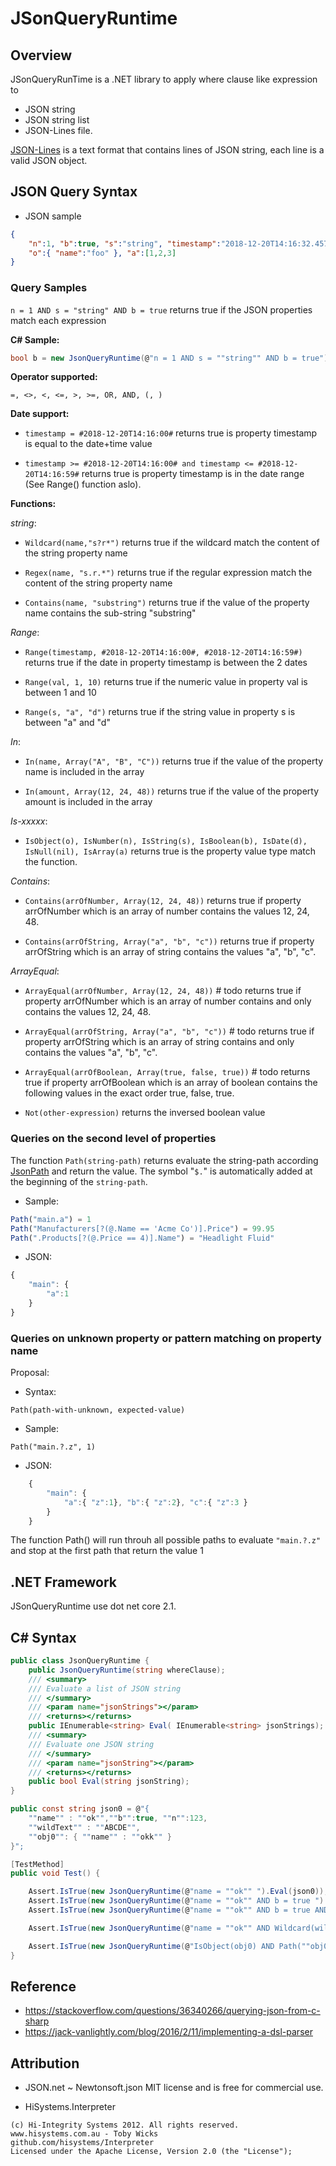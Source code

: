 # JSonQueryRuntime

## Overview

JSonQueryRunTime is a .NET library to apply where clause like expression to 
- JSON string
- JSON string list 
- JSON-Lines file.

[JSON-Lines](http://jsonlines.org/) is a text format that contains lines of JSON string, each line is a valid JSON object. 

## JSON Query Syntax

- JSON sample
```json
{ 
	"n":1, "b":true, "s":"string", "timestamp":"2018-12-20T14:16:32.4573737-05:00", 
	"o":{ "name":"foo" }, "a":[1,2,3] 
}
```
### Query Samples

`n = 1 AND s = "string" AND b = true`
returns true if the JSON properties match each expression 

**C# Sample:**
```csharp
bool b = new JsonQueryRuntime(@"n = 1 AND s = ""string"" AND b = true").Eval(json0));
```

**Operator supported:** 

```
=, <>, <, <=, >, >=, OR, AND, (, ) 
```

**Date support:**

- `timestamp = #2018-12-20T14:16:00#` returns true is property timestamp is equal to the date+time value

- `timestamp >= #2018-12-20T14:16:00# and timestamp <= #2018-12-20T14:16:59#` returns true is property timestamp is in the date range (See Range() function aslo).

**Functions:**

*string*:

- `Wildcard(name,"s?r*")` returns true if the wildcard match the content of the string property name

- `Regex(name, "s.r.*")` returns true if the regular expression match the content of the string property name

- `Contains(name, "substring")` returns true if the value of the property name contains the sub-string "substring"

*Range*:

- `Range(timestamp, #2018-12-20T14:16:00#, #2018-12-20T14:16:59#)` returns true if the date in property timestamp is between the 2 dates

- `Range(val, 1, 10)` returns true if the numeric value in property val is between 1 and 10

- `Range(s, "a", "d")` returns true if the string value in property s is between "a" and "d"

*In*:

- `In(name, Array("A", "B", "C"))` returns true if the value of the property name is included in the array

- `In(amount, Array(12, 24, 48))` returns true if the value of the property amount is included in the array

*Is-xxxxx*:

- `IsObject(o), IsNumber(n), IsString(s), IsBoolean(b), IsDate(d), IsNull(nil), IsArray(a)` returns true is the property value type match the function. 

*Contains*:


- `Contains(arrOfNumber, Array(12, 24, 48))` returns true if property arrOfNumber which is an array of number contains the values 12, 24, 48.

- `Contains(arrOfString, Array("a", "b", "c"))` returns true if property arrOfString which is an array of string contains the values "a", "b", "c".

*ArrayEqual*:

- `ArrayEqual(arrOfNumber, Array(12, 24, 48))` # todo returns true if property arrOfNumber which is an array of number contains and only contains the values 12, 24, 48.

- `ArrayEqual(arrOfString, Array("a", "b", "c"))` # todo returns true if property arrOfString which is an array of string contains and only contains the values "a", "b", "c".

- `ArrayEqual(arrOfBoolean, Array(true, false, true))` # todo returns true if property arrOfBoolean which is an array of boolean contains the following values in the exact order true, false, true.

- `Not(other-expression)` returns the inversed boolean value

### Queries on the second level of properties

The function `Path(string-path)` returns evaluate the string-path according 
[JsonPath](https://goessner.net/articles/JsonPath/) 
and return the value. The symbol "`$.`" is automatically added at the beginning of the `string-path`.


- Sample:
```js
Path("main.a") = 1
Path("Manufacturers[?(@.Name == 'Acme Co')].Price") = 99.95
Path(".Products[?(@.Price == 4)].Name") = "Headlight Fluid"
```
- JSON:
```js
{ 
	"main": { 
		"a":1 
	} 
}
```	

### Queries on unknown property or pattern matching on property name

Proposal:

- Syntax: 
```
Path(path-with-unknown, expected-value)
```
- Sample: 
```
Path("main.?.z", 1)
```
- JSON:
```js
	{ 
		"main": { 
			"a":{ "z":1}, "b":{ "z":2}, "c":{ "z":3 } 
		} 
	}
```
The function Path() will run throuh all possible paths to evaluate `"main.?.z"` and stop 
at the first path that return the value 1

## .NET Framework

JSonQueryRuntime use dot net core 2.1.

## C# Syntax

```cs
public class JsonQueryRuntime {
	public JsonQueryRuntime(string whereClause);
	/// <summary>
	/// Evaluate a list of JSON string
	/// </summary>
	/// <param name="jsonStrings"></param>
	/// <returns></returns>
	public IEnumerable<string> Eval( IEnumerable<string> jsonStrings);
	/// <summary>
	/// Evaluate one JSON string
	/// </summary>
	/// <param name="jsonString"></param>
	/// <returns></returns>	
	public bool Eval(string jsonString);
}
```
```cs
public const string json0 = @"{ 
	""name"" : ""ok"",""b"":true, ""n"":123, 
	""wildText"" : ""ABCDE"",
	""obj0"": { ""name"" : ""okk"" } 
}";

[TestMethod]
public void Test() {

	Assert.IsTrue(new JsonQueryRuntime(@"name = ""ok"" ").Eval(json0));
	Assert.IsTrue(new JsonQueryRuntime(@"name = ""ok"" AND b = true ").Eval(json0));
	Assert.IsTrue(new JsonQueryRuntime(@"name = ""ok"" AND b = true AND n = 123").Eval(json0));

	Assert.IsTrue(new JsonQueryRuntime(@"name = ""ok"" AND Wildcard(wildText, ""ABCDE"") ").Eval(json0));

	Assert.IsTrue(new JsonQueryRuntime(@"IsObject(obj0) AND Path(""obj0.name"")  = ""okk"" ").Eval(json0));
}
```

## Reference

* https://stackoverflow.com/questions/36340266/querying-json-from-c-sharp
* https://jack-vanlightly.com/blog/2016/2/11/implementing-a-dsl-parser


## Attribution

* JSON.net ~ Newtonsoft.json
MIT license and is free for commercial use.

* HiSystems.Interpreter 

```
(c) Hi-Integrity Systems 2012. All rights reserved.
www.hisystems.com.au - Toby Wicks
github.com/hisystems/Interpreter
Licensed under the Apache License, Version 2.0 (the "License");
```

